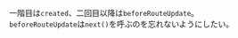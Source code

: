 一階目は```created```、二回目以降は```beforeRouteUpdate```。  
```beforeRouteUpdate```は```next()```を呼ぶのを忘れないようにしたい。